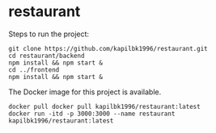 # restaurant

Steps to run the project:

```
git clone https://github.com/kapilbk1996/restaurant.git
cd restaurant/backend
npm install && npm start &
cd ../frontend
npm install && npm start &
```

The Docker image for this project is available.

```
docker pull docker pull kapilbk1996/restaurant:latest
docker run -itd -p 3000:3000 --name restaurant kapilbk1996/restaurant:latest
```



